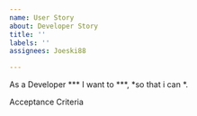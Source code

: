 ```yaml
---
name: User Story
about: Developer Story
title: ''
labels: ''
assignees: Joeski88

---
```


As a Developer *** I want to ***, *so that i can *.

Acceptance Criteria

